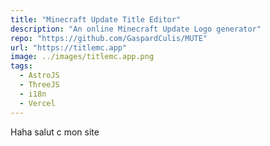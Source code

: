 ```yaml
---
title: "Minecraft Update Title Editor"
description: "An online Minecraft Update Logo generator"
repo: "https://github.com/GaspardCulis/MUTE"
url: "https://titlemc.app"
image: ../images/titlemc.app.png
tags:
  - AstroJS
  - ThreeJS
  - i18n
  - Vercel
---
```


Haha salut c mon site
